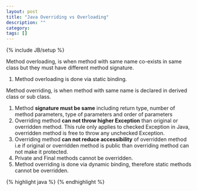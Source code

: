 ```yaml
---
layout: post
title: "Java Overriding vs Overloading"
description: ""
category: 
tags: []
---
```

{% include JB/setup %}

Method overloading, is when method with same name co-exists in same class but they must have different method signature.

1. Method overloading is done via static binding.  

Method overriding, is when method with same name is declared in derived class or sub class.

1. Method **signature must be same** including return type, number of method parameters, type of parameters and order of parameters
2. Overriding method **can not throw higher Exception** than original or overridden method. This rule only applies to checked Exception in Java, overridden method is free to throw any unchecked Exception.
3. Overriding method **can not reduce accessibility** of overridden method i.e if original or overridden method is public than overriding method can not make it protected.
4. Private and Final methods cannot be overridden.
5. Method overriding is done via dynamic binding, therefore static methods cannot be overridden.

{% highlight java %}
{% endhighlight %}
